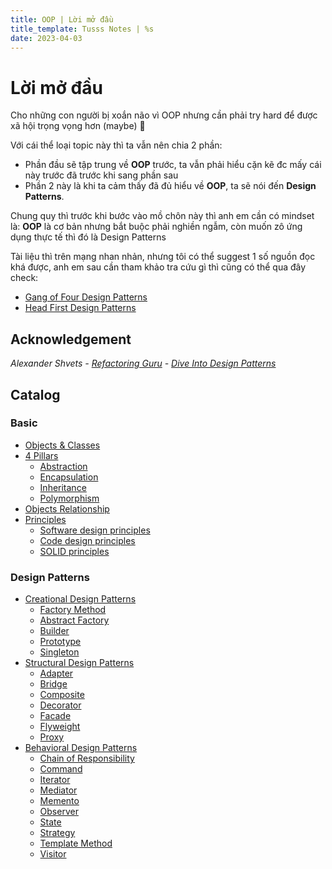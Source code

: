 ```yaml
---
title: OOP | Lời mở đầu
title_template: Tusss Notes | %s
date: 2023-04-03
---
```


# Lời mở đầu

Cho những con người bị xoắn não vì OOP nhưng cần phải try hard để được xã hội trọng vọng hơn (maybe) 🐧

Với cái thể loại topic này thì ta vẫn nên chia 2 phần:

- Phần đầu sẽ tập trung về **OOP** trước, ta vẫn phải hiểu cặn kẽ đc mấy cái này trước đã trước khi sang phần sau
- Phần 2 này là khi ta cảm thấy đã đủ hiểu về **OOP**, ta sẽ nói đến **Design Patterns**.

Chung quy thì trước khi bước vào mồ chôn này thì anh em cần có mindset là: **OOP** là cơ bản nhưng
bắt buộc phải nghiền ngẫm, còn muốn zô ứng dụng thực tế thì đó là Design Patterns

Tài liệu thì trên mạng nhan nhản, nhưng tôi có thể suggest 1 số nguồn đọc khá được, anh em sau cần
tham khảo tra cứu gì thì cũng có thể qua đây check:

- [Gang of Four Design Patterns](https://www.amazon.com/Design-Patterns-Object-Oriented-Addison-Wesley-Professional-ebook/dp/B000SEIBB8)
- [Head First Design Patterns](https://www.amazon.com/Head-First-Design-Patterns-Brain-Friendly/dp/0596007124)

## Acknowledgement

*Alexander Shvets - [Refactoring Guru](https://refactoring.guru) - [Dive Into Design Patterns](https://refactoring.guru/design-patterns/book)*

## Catalog

### Basic

- [Objects & Classes](/oop/objects-and-classes)
- [4 Pillars](#)
  - [Abstraction](/oop/4-pillars/abstraction)
  - [Encapsulation](/oop/4-pillars/encapsulation)
  - [Inheritance](/oop/4-pillars/inheritance)
  - [Polymorphism](/oop/4-pillars/polymorphism)
- [Objects Relationship](/oop/objects-relationship)
- [Principles](#)
  - [Software design principles](/oop/principles/software-design)
  - [Code design principles](/oop/principles/code-design)
  - [SOLID principles](/oop/principles/solid)

### Design Patterns

- [Creational Design Patterns](#)
  - [Factory Method](/oop/design-patterns/factory-method)
  - [Abstract Factory](/oop/design-patterns/abstract-factory)
  - [Builder](/oop/design-patterns/builder)
  - [Prototype](#)
  - [Singleton](#)
- [Structural Design Patterns](#)
  - [Adapter](#)
  - [Bridge](#)
  - [Composite](#)
  - [Decorator](#)
  - [Facade](#)
  - [Flyweight](#)
  - [Proxy](#)
- [Behavioral Design Patterns](#)
  - [Chain of Responsibility](#)
  - [Command](#)
  - [Iterator](#)
  - [Mediator](#)
  - [Memento](#)
  - [Observer](#)
  - [State](#)
  - [Strategy](#)
  - [Template Method](#)
  - [Visitor](#)
